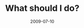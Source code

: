 ---
layout: base.njk
title : 'What should I do?' 
view_title : 'What should I do?' 
year : '2009' 
date : '2009-07-10' 
img_file : '/drawing/whatshouldido.png' 
html_file : 'whatshouldido' 
next_html : 'wheredideveryonego.html' 
year_order : '202' 
permalink : "title/{{html_file}}.html"
---